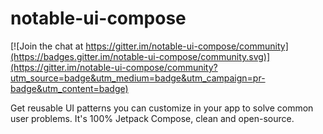 # notable-ui-compose

[![Join the chat at https://gitter.im/notable-ui-compose/community](https://badges.gitter.im/notable-ui-compose/community.svg)](https://gitter.im/notable-ui-compose/community?utm_source=badge&utm_medium=badge&utm_campaign=pr-badge&utm_content=badge)

Get reusable UI patterns you can customize in your app to solve common user problems. It's 100% Jetpack Compose, clean and open-source.
